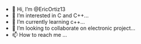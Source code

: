 - 👋 Hi, I’m @EricOrtiz13
- 👀 I’m interested in C and C++...
- 🌱 I’m currently learning c++...
- 💞️ I’m looking to collaborate on electronic project...
- 📫 How to reach me ...

<!---
EricOrtiz13/EricOrtiz13 is a ✨ special ✨ repository because its `README.md` (this file) appears on your GitHub profile.
You can click the Preview link to take a look at your changes.
--->
